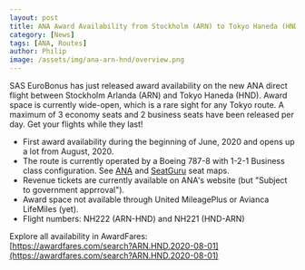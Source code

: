```yaml
---
layout: post
title: ANA Award Availability from Stockholm (ARN) to Tokyo Haneda (HND)
category: [News]
tags: [ANA, Routes]
author: Philip
image: /assets/img/ana-arn-hnd/overview.png
---
```


SAS EuroBonus has just released award availability on the new ANA direct flight between Stockholm Arlanda (ARN) and Tokyo Haneda (HND). Award space is currently wide-open, which is a rare sight for any Tokyo route. A maximum of 3 economy seats and 2 business seats have been released per day. Get your flights while they last!

* First award availability during the beginning of June, 2020 and opens up a lot from August, 2020.
* The route is currently operated by a Boeing 787-8 with 1-2-1 Business class configuration. See [ANA](https://www.ana.co.jp/other/int/meta/0470.html?CONNECTION_KIND=jp&LANG=e&BOOKING_TYPE=r&TIER_LEVEL=none) and [SeatGuru](https://www.seatguru.com/airlines/ANA/ANA_Boeing_787-8_V4.php) seat maps.
* Revenue tickets are currently available on ANA's website (but "Subject to government apprroval").
* Award space not available through United MileagePlus or Avianca LifeMiles (yet).
* Flight numbers: NH222 (ARN-HND) and NH221 (HND-ARN)

Explore all availability in AwardFares:  
[https://awardfares.com/search?ARN.HND.2020-08-01](https://awardfares.com/search?ARN.HND.2020-08-01)
